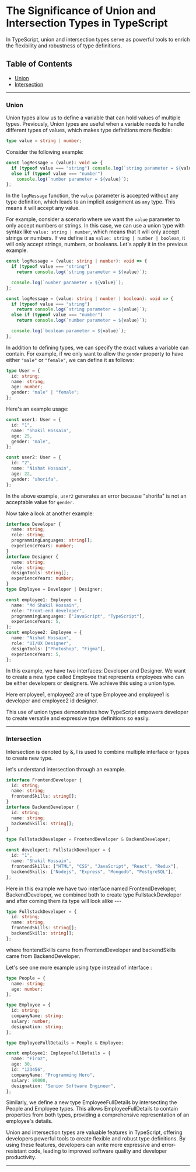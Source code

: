 # The Significance of Union and Intersection Types in TypeScript

In TypeScript, union and intersection types serve as powerful tools to enrich the flexibility and robustness of type definitions.

## Table of Contents

- [Union](#union)
- [Intersection](#intersection)

---

### Union

Union types allow us to define a variable that can hold values of multiple types. Previously, Union types are useful when a variable needs to handle different types of values, which makes type definitions more flexible:

```typescript
type value = string | number;
```

Consider the following example:

```typescript
const logMessage = (value): void => {
  if (typeof value === "string") console.log(`string parameter = ${value}`);
  else if (typeof value === "number")
    console.log(`number parameter = ${value}`);
};
```

In the `logMessage` function, the `value` parameter is accepted without any type definition, which leads to an implicit assignment as `any` type. This means it will accept any value.

For example, consider a scenario where we want the `value` parameter to only accept numbers or strings. In this case, we can use a union type with syntax like `value: string | number`, which means that it will only accept strings or numbers. If we define it as `value: string | number | boolean`, it will only accept strings, numbers, or booleans. Let's apply it in the previous example.

```typescript
const logMessage = (value: string | number): void => {
  if (typeof value === "string")
    return console.log(`string parameter = ${value}`);

  console.log(`number parameter = ${value}`);
};
```

```typescript
const logMessage = (value: string | number | boolean): void => {
  if (typeof value === "string")
    return console.log(`string parameter = ${value}`);
  else if (typeof value === "number")
    return console.log(`number parameter = ${value}`);

  console.log(`boolean parameter = ${value}`);
};
```

In addition to defining types, we can specify the exact values a variable can contain. For example, if we only want to allow the `gender` property to have either `"male"` or `"female"`, we can define it as follows:

```typescript
type User = {
  id: string;
  name: string;
  age: number;
  gender: "male" | "female";
};
```

Here's an example usage:

```typescript
const user1: User = {
  id: "1",
  name: "Shakil Hossain",
  age: 25,
  gender: "male",
};

const user2: User = {
  id: "2",
  name: "Nishat Hossain",
  age: 22,
  gender: "shorifa",
};
```

In the above example, `user2` generates an error because "shorifa" is not an acceptable value for `gender`.


Now take a look at another example:

```typescript
interface Developer {
  name: string;
  role: string;
  programmingLanguages: string[];
  experienceYears: number;
}
interface Designer {
  name: string;
  role: string;
  designTools: string[];
  experienceYears: number;
}
type Employee = Developer | Designer;

const employee1: Employee = {
  name: "Md Shakil Hossain",
  role: "Front-end developer",
  programmingLanguages: ["JavaScript", "TypeScript"],
  experienceYears: 5,
};
const employee2: Employee = {
  name: "Nishat Hossain",
  role: "UI/UX Designer",
  designTools: ["Photoshop", "Figma"],
  experienceYears: 5,
};
```

In this example, we have two interfaces: Developer and Designer. We want to create a new type called Employee that represents employees who can be either developers or designers. We achieve this using a union type.

Here employee1, employee2 are of type Employee and employee1 is developer and employee2 id designer.

This use of union types demonstrates how TypeScript empowers developer to create versatile and expressive type definitions so easily.

---

### Intersection

Intersection is denoted by &, I is used to combine multiple interface or types to create new type.

let's understand intersection through an example.
```typescript
interface FrontendDeveloper {
  id: string;
  name: string;
  frontendSkills: string[];
}
interface BackendDeveloper {
  id: string;
  name: string;
  backendSkills: string[];
}

type FullstackDeveloper = FrontendDeveloper & BackendDeveloper;

const developer1: FullstackDeveloper = {
  id: "1",
  name: "Shakil Hossain",
  frontendSkills: ["HTML", "CSS", "JavaScript", "React", "Redux"],
  backendSkills: ["Nodejs", "Express", "Mongodb", "PostgreSQL"],
};
```

Here in this example we have two interface named FrontendDeveloper, BackendDeveloper, we combined both to create type FullstackDeveloper and after coming them its type will look alike ---

```typescript
type FullstackDeveloper = {
  id: string;
  name: string;
  frontendSkills: string[];
  backendSkills: string[];
};
```

where frontendSkills came from FrontendDeveloper and backendSkills came from BackendDeveloper.

Let's see one more example using type instead of interface :

```typescript
type People = {
  name: string;
  age: number;
};

type Employee = {
  id: string;
  companyName: string;
  salary: number;
  designation: string;
};

type EmployeeFullDetails = People & Employee;

const employee1: EmployeeFullDetails = {
  name: "Firoz",
  age: 30,
  id: "123456",
  companyName: "Programming Hero",
  salary: 80000,
  designation: "Senior Software Engineer",
};
```

Similarly, we define a new type EmployeeFullDetails by intersecting the People and Employee types. This allows EmployeeFullDetails to contain properties from both types, providing a comprehensive representation of an employee's details.

Union and intersection types are valuable features in TypeScript, offering developers powerful tools to create flexible and robust type definitions. By using these features, developers can write more expressive and error-resistant code, leading to improved software quality and developer productivity.

___